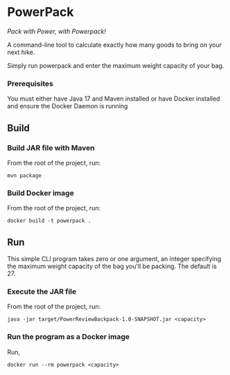 # PowerPack
_Pack with Power, with Powerpack!_

A command-line tool to calculate exactly how many goods to bring on your next hike.

Simply run powerpack and enter the maximum weight capacity of your bag.

### Prerequisites

You must either have Java 17 and Maven installed or have Docker installed and ensure the Docker Daemon is running

## Build

### Build JAR file with Maven

From the root of the project, run:

`mvn package`

### Build Docker image

From the root of the project, run:

`docker build -t powerpack .`

## Run

This simple CLI program takes zero or one argument, an integer specifying the maximum weight capacity of the bag you'll 
be packing. The default is 27.

### Execute the JAR file

From the root of the project, run:

`java -jar target/PowerReviewBackpack-1.0-SNAPSHOT.jar <capacity>`


### Run the program as a Docker image

Run,

`docker run --rm powerpack <capacity>`